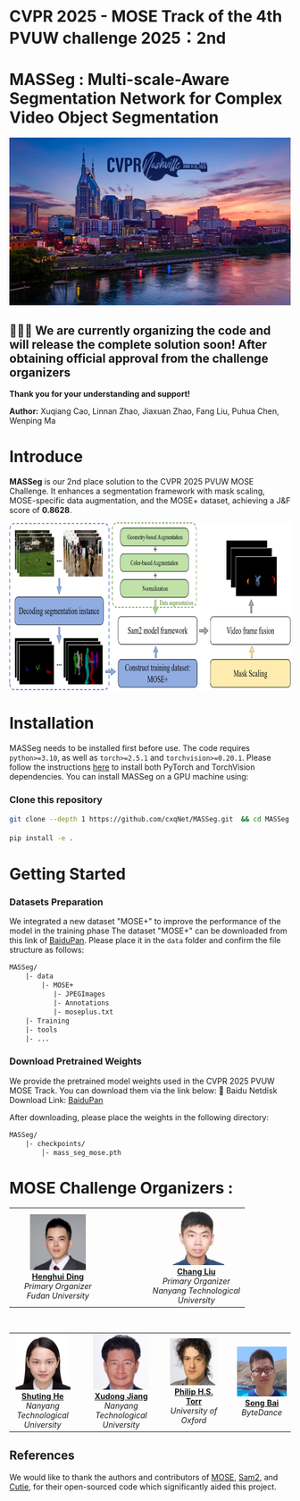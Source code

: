 # CVPR 2025 - MOSE Track of the 4th PVUW challenge 2025：**2nd** 

# MASSeg : Multi-scale-Aware Segmentation Network for Complex Video Object Segmentation


<p align="middle">
    <img src="fig/CVPRpic.jpeg" style="width:800px; height:300px;">
</p>

## 🚧🚧🚧 We are currently organizing the code and will release the complete solution soon! After obtaining official approval from the challenge organizers
**Thank you for your understanding and support!** 

**Author:** Xuqiang Cao, Linnan Zhao, Jiaxuan Zhao, Fang Liu, Puhua Chen, Wenping Ma 

# Introduce
**MASSeg** is our 2nd place solution to the CVPR 2025 PVUW MOSE Challenge. It enhances a segmentation framework with mask scaling, MOSE-specific data augmentation, and the MOSE+ dataset, achieving a J&F score of **0.8628**. 
<p align="middle">
    <img src="fig/主框架3.png" style="width:800px; height:300px;">
</p>

# Installation 
MASSeg needs to be installed first before use. The code requires `python>=3.10`, as well as `torch>=2.5.1` and `torchvision>=0.20.1`. Please follow the instructions [here](https://pytorch.org/get-started/locally/) to install both PyTorch and TorchVision dependencies. You can install MASSeg on a GPU machine using:

### Clone this repository

   ```bash
   git clone --depth 1 https://github.com/cxqNet/MASSeg.git  && cd MASSeg

   pip install -e .
   ```
# Getting Started
### Datasets Preparation
We integrated a new dataset "MOSE+" to improve the performance of the model in the training phase
The dataset "MOSE+" can be downloaded from this link of [BaiduPan]( https://pan.baidu.com/s/1pVRdRqkbX5gKf83YwnVc8Q?pwd=wc7n). Please place it in the `data` folder and confirm the file structure as follows:
```
MASSeg/
    |- data
        |- MOSE+
           |- JPEGImages
           |- Annotations
           |- moseplus.txt
    |- Training
    |- tools
    |- ...
```
### Download Pretrained Weights
We provide the pretrained model weights used in the CVPR 2025 PVUW MOSE Track. You can download them via the link below:
🔗 Baidu Netdisk Download Link: [BaiduPan]( https://pan.baidu.com/s/1pVRdRqkbX5gKf83YwnVc8Q?pwd=wc7n)

After downloading, please place the weights in the following directory:

```
MASSeg/
    |- checkpoints/
        │- mass_seg_mose.pth
```

# MOSE Challenge Organizers :

<!-- 第一行：主组织者 -->
<table align="center" cellspacing="10">
  <tr align="center">
    <td width="160px">
      <img src="fig/HenghuiDing.jpg" width="100"><br>
      <a href="https://henghuiding.github.io/"><b>Henghui Ding</b></a><br>
      <i>Primary Organizer<br>Fudan University</i>
    </td>
    <td width="60px"></td> <!-- 空隔 -->
    <td width="160px">
      <img src="fig/LiuChang.jpg" width="100"><br>
      <a href="https://scholar.google.com/citations?hl=en&authuser=1&user=XlQP0GIAAAAJ"><b>Chang Liu</b></a><br>
      <i>Primary Organizer<br>Nanyang Technological University</i>
    </td>
  </tr>
</table>

<br>

<!-- 第二行：其他组织者 -->
<table align="center" cellspacing="10">
  <tr align="center">
    <td width="160px">
      <img src="fig/ShutingHe.jpg" width="100"><br>
      <a href="https://heshuting555.github.io/"><b>Shuting He</b></a><br>
      <i>Nanyang Technological University</i>
    </td>
    <td width="40px"></td>
    <td width="160px">
      <img src="fig/JiangXudong.jpg" width="100"><br>
      <a href="https://personal.ntu.edu.sg/exdjiang/"><b>Xudong Jiang</b></a><br>
      <i>Nanyang Technological University</i>
    </td>
    <td width="40px"></td>
    <td width="160px">
      <img src="fig/PhilipTorr.jpg" width="100"><br>
      <a href="https://www.robots.ox.ac.uk/~phst/"><b>Philip H.S. Torr</b></a><br>
      <i>University of Oxford</i>
    </td>
    <td width="40px"></td>
    <td width="160px">
      <img src="fig/SongBai.jpg" width="100"><br>
      <a href="https://songbai.site/"><b>Song Bai</b></a><br>
      <i>ByteDance</i>
    </td>
  </tr>
</table>

## References
We would like to thank the authors and contributors of [MOSE](https://github.com/henghuiding/MOSE-api), [Sam2](https://github.com/facebookresearch/sam2), and [Cutie](https://github.com/hkchengrex/Cutie), for their open-sourced code which significantly aided this project.
